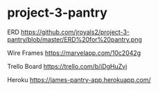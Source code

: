 # project-3-pantry

ERD https://github.com/jroyals2/project-3-pantry/blob/master/ERD%20for%20pantry.png

Wire Frames https://marvelapp.com/10c2042g

Trello Board https://trello.com/b/iDgHuZvj

Heroku https://james-pantry-app.herokuapp.com/
